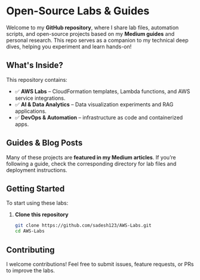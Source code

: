 # Open-Source Labs & Guides  

Welcome to my **GitHub repository**, where I share lab files, automation scripts, and open-source projects based on my **Medium guides** and personal research. This repo serves as a companion to my technical deep dives, helping you experiment and learn hands-on!  

## What's Inside?  
This repository contains:  

- ✅ **AWS Labs** – CloudFormation templates, Lambda functions, and AWS service integrations.   
- ✅ **AI & Data Analytics** – Data visualization experiments and RAG applications.  
- ✅ **DevOps & Automation** – infrastructure as code and containerized apps.  

## Guides & Blog Posts  
Many of these projects are **featured in my Medium articles**. If you’re following a guide, check the corresponding directory for lab files and deployment instructions.  

## Getting Started  
To start using these labs:  

1. **Clone this repository**  
   ```bash
   git clone https://github.com/sadesh123/AWS-Labs.git
   cd AWS-Labs

## Contributing
I welcome contributions! Feel free to submit issues, feature requests, or PRs to improve the labs.
